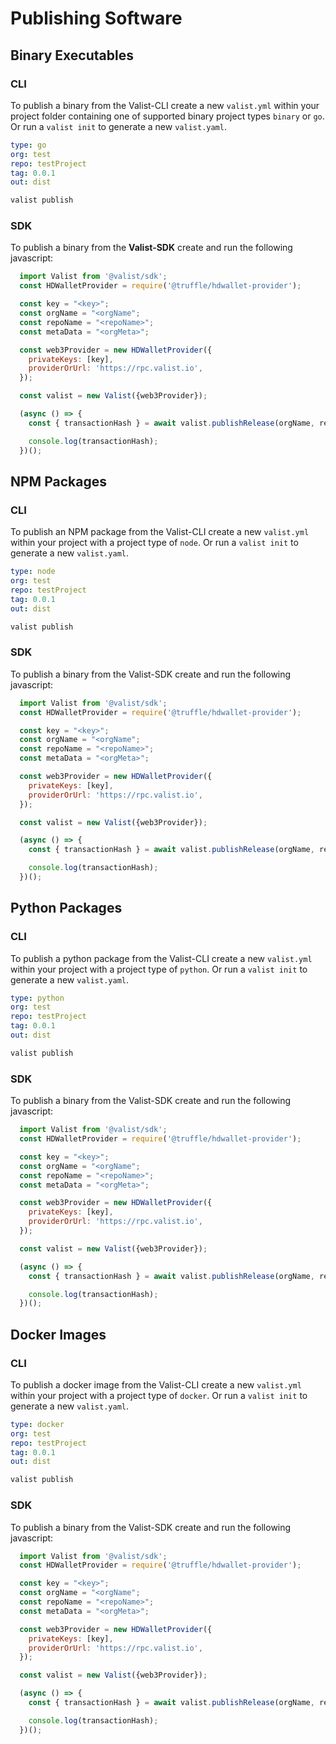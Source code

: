 # Publishing Software

## Binary Executables

### CLI

To publish a binary from the Valist-CLI create a new `valist.yml` within your project folder containing one of supported binary project types `binary` or `go`. Or run a `valist init` to generate a new `valist.yaml`.

```yaml
type: go
org: test
repo: testProject
tag: 0.0.1
out: dist
```

```bash
valist publish
```

### SDK

To publish a binary from the **Valist-SDK** create and run the following javascript:

```javascript
  import Valist from '@valist/sdk';
  const HDWalletProvider = require('@truffle/hdwallet-provider');

  const key = "<key>";
  const orgName = "<orgName";
  const repoName = "<repoName>";
  const metaData = "<orgMeta>";

  const web3Provider = new HDWalletProvider({
    privateKeys: [key],
    providerOrUrl: 'https://rpc.valist.io',
  });

  const valist = new Valist({web3Provider});

  (async () => {
    const { transactionHash } = await valist.publishRelease(orgName, repoName, releaseObject);

    console.log(transactionHash);
  })();
```

## NPM Packages

### CLI

To publish an NPM package from the Valist-CLI create a new `valist.yml` within your project with a project type of `node`. Or run a `valist init` to generate a new `valist.yaml`.

```yaml
type: node
org: test
repo: testProject
tag: 0.0.1
out: dist
```

```bash
valist publish
```

### SDK

To publish a binary from the Valist-SDK create and run the following javascript:

```javascript
  import Valist from '@valist/sdk';
  const HDWalletProvider = require('@truffle/hdwallet-provider');

  const key = "<key>";
  const orgName = "<orgName";
  const repoName = "<repoName>";
  const metaData = "<orgMeta>";

  const web3Provider = new HDWalletProvider({
    privateKeys: [key],
    providerOrUrl: 'https://rpc.valist.io',
  });

  const valist = new Valist({web3Provider});

  (async () => {
    const { transactionHash } = await valist.publishRelease(orgName, repoName, releaseObject);

    console.log(transactionHash);
  })();
```

## Python Packages

### CLI

To publish a python package from the Valist-CLI create a new `valist.yml` within your project with a project type of `python`. Or run a `valist init` to generate a new `valist.yaml`.

```yaml
type: python
org: test
repo: testProject
tag: 0.0.1
out: dist
```

```bash
valist publish
```

### SDK

To publish a binary from the Valist-SDK create and run the following javascript:

```javascript
  import Valist from '@valist/sdk';
  const HDWalletProvider = require('@truffle/hdwallet-provider');

  const key = "<key>";
  const orgName = "<orgName";
  const repoName = "<repoName>";
  const metaData = "<orgMeta>";

  const web3Provider = new HDWalletProvider({
    privateKeys: [key],
    providerOrUrl: 'https://rpc.valist.io',
  });

  const valist = new Valist({web3Provider});

  (async () => {
    const { transactionHash } = await valist.publishRelease(orgName, repoName, releaseObject);

    console.log(transactionHash);
  })();
```

## Docker Images

### CLI

To publish a docker image from the Valist-CLI create a new `valist.yml` within your project with a project type of `docker`. Or run a `valist init` to generate a new `valist.yaml`.

```yaml
type: docker
org: test
repo: testProject
tag: 0.0.1
out: dist
```

```bash
valist publish
```

### SDK

To publish a binary from the Valist-SDK create and run the following javascript:

```javascript
  import Valist from '@valist/sdk';
  const HDWalletProvider = require('@truffle/hdwallet-provider');

  const key = "<key>";
  const orgName = "<orgName";
  const repoName = "<repoName>";
  const metaData = "<orgMeta>";

  const web3Provider = new HDWalletProvider({
    privateKeys: [key],
    providerOrUrl: 'https://rpc.valist.io',
  });

  const valist = new Valist({web3Provider});

  (async () => {
    const { transactionHash } = await valist.publishRelease(orgName, repoName, releaseObject);

    console.log(transactionHash);
  })();
```